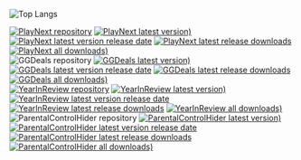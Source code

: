![Top Langs](https://github-readme-stats.vercel.app/api/top-langs/?username=SparrowBrain&layout=compact)

[![PlayNext repository](https://img.shields.io/badge/Playnite.PlayNext?color=8A2BE2)](https://github.com/SparrowBrain/Playnite.PlayNext)
[![PlayNext latest version)](https://img.shields.io/github/v/release/SparrowBrain/Playnite.PlayNext?cacheSeconds=5000&logo=github)](https://github.com/SparrowBrain/Playnite.PlayNext/releases/latest)
[![PlayNext latest version release date](https://img.shields.io/github/release-date/SparrowBrain/Playnite.PlayNext?cacheSeconds=5000)](https://github.com/SparrowBrain/Playnite.PlayNext/releases/latest)
[![PlayNext latest release downloads](https://img.shields.io/github/downloads/SparrowBrain/Playnite.PlayNext/latest/total.svg)](https://github.com/SparrowBrain/Playnite.PlayNext/releases/latest)
[![PlayNext all downloads)](https://img.shields.io/github/downloads/SparrowBrain/Playnite.PlayNext/total)](https://github.com/SparrowBrain/Playnite.PlayNext/releases)  
![GGDeals repository](https://img.shields.io/badge/Playnite.GGDeals-gray?link=https%3A%2F%2Fgithub.com%2FSparrowBrain%2FPlaynite.GGDeals)
[![GGDeals latest version)](https://img.shields.io/github/v/release/SparrowBrain/Playnite.GGDeals?cacheSeconds=5000&logo=github)](https://github.com/SparrowBrain/Playnite.GGDeals/releases/latest)
[![GGDeals latest version release date](https://img.shields.io/github/release-date/SparrowBrain/Playnite.GGDeals?cacheSeconds=5000)](https://github.com/SparrowBrain/Playnite.GGDeals/releases/latest)
[![GGDeals latest release downloads](https://img.shields.io/github/downloads/SparrowBrain/Playnite.GGDeals/latest/total.svg)](https://github.com/SparrowBrain/Playnite.GGDeals/releases/latest)
[![GGDeals all downloads)](https://img.shields.io/github/downloads/SparrowBrain/Playnite.GGDeals/total)](https://github.com/SparrowBrain/Playnite.GGDeals/releases)  
[![YearInReview repository](https://img.shields.io/badge/Playnite.YearInReview?color=8A2BE2)](https://github.com/SparrowBrain/Playnite.YearInReview)
[![YearInReview latest version)](https://img.shields.io/github/v/release/SparrowBrain/Playnite.YearInReview?cacheSeconds=5000&logo=github)](https://github.com/SparrowBrain/Playnite.YearInReview/releases/latest)
[![YearInReview latest version release date](https://img.shields.io/github/release-date/SparrowBrain/Playnite.YearInReview?cacheSeconds=5000)](https://github.com/SparrowBrain/Playnite.YearInReview/releases/latest)
[![YearInReview latest release downloads](https://img.shields.io/github/downloads/SparrowBrain/Playnite.YearInReview/latest/total.svg)](https://github.com/SparrowBrain/Playnite.YearInReview/releases/latest)
[![YearInReview all downloads)](https://img.shields.io/github/downloads/SparrowBrain/Playnite.YearInReview/total)](https://github.com/SparrowBrain/Playnite.YearInReview/releases)  
![ParentalControlHider repository](https://img.shields.io/badge/Playnite.ParentalControlHider-gray?link=https%3A%2F%2Fgithub.com%2FSparrowBrain%2FPlaynite.ParentalControlHider)
[![ParentalControlHider latest version)](https://img.shields.io/github/v/release/SparrowBrain/Playnite.ParentalControlHider?cacheSeconds=5000&logo=github)](https://github.com/SparrowBrain/Playnite.ParentalControlHider/releases/latest)
[![ParentalControlHider latest version release date](https://img.shields.io/github/release-date/SparrowBrain/Playnite.ParentalControlHider?cacheSeconds=5000)](https://github.com/SparrowBrain/Playnite.ParentalControlHider/releases/latest)
[![ParentalControlHider latest release downloads](https://img.shields.io/github/downloads/SparrowBrain/Playnite.ParentalControlHider/latest/total.svg)](https://github.com/SparrowBrain/Playnite.ParentalControlHider/releases/latest)
[![ParentalControlHider all downloads)](https://img.shields.io/github/downloads/SparrowBrain/Playnite.ParentalControlHider/total)](https://github.com/SparrowBrain/Playnite.ParentalControlHider/releases)  
